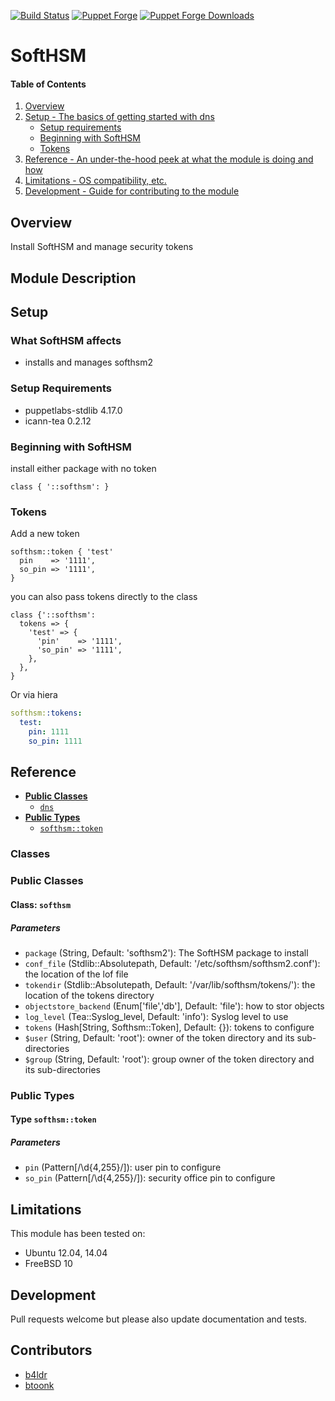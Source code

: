 [![Build Status](https://travis-ci.org/icann-dns/puppet-softhsm.svg?branch=master)](https://travis-ci.org/icann-dns/puppet-softhsm)
[![Puppet Forge](https://img.shields.io/puppetforge/v/icann/softhsm.svg?maxAge=2592000)](https://forge.puppet.com/icann/softhsm)
[![Puppet Forge Downloads](https://img.shields.io/puppetforge/dt/icann/softhsm.svg?maxAge=2592000)](https://forge.puppet.com/icann/softhsm)

# SoftHSM

#### Table of Contents

1. [Overview](#overview)
3. [Setup - The basics of getting started with dns](#setup)
    * [Setup requirements](#setup-requirements)
    * [Beginning with SoftHSM](#beginning-with-softhsm)
    * [Tokens](#tokens)
5. [Reference - An under-the-hood peek at what the module is doing and how](#reference)
5. [Limitations - OS compatibility, etc.](#limitations)
6. [Development - Guide for contributing to the module](#development)

## Overview

Install SoftHSM and manage security tokens

## Module Description


## Setup

### What SoftHSM affects

* installs and manages softhsm2

### Setup Requirements

* puppetlabs-stdlib 4.17.0
* icann-tea 0.2.12

### Beginning with SoftHSM

install either package with no token

```puppet
class { '::softhsm': }
```

### Tokens

Add a new token

```puppet
softhsm::token { 'test'
  pin    => '1111',
  so_pin => '1111',
}
```

you can also pass tokens directly to the class

```puppet
class {'::softhsm':
  tokens => {
    'test' => {
      'pin'    => '1111',
      'so_pin' => '1111',
    },
  },
}
```
Or via hiera

```yaml
softhsm::tokens:
  test:
    pin: 1111
    so_pin: 1111
```

## Reference


- [**Public Classes**](#public-classes)
    - [`dns`](#class-softhsm)
- [**Public Types**](#public-types)
    - [`softhsm::token`](#type-softhsmtoken)

### Classes

### Public Classes

#### Class: `softhsm`

##### Parameters

* `package` (String, Default: 'softhsm2'): The SoftHSM package to install
* `conf_file` (Stdlib::Absolutepath, Default: '/etc/softhsm/softhsm2.conf'): the location of the lof file
* `tokendir` (Stdlib::Absolutepath, Default: '/var/lib/softhsm/tokens/'): the location of the tokens directory
* `objectstore_backend` (Enum['file','db'], Default: 'file'): how to stor objects
* `log_level` (Tea::Syslog_level, Default: 'info'): Syslog level to use
* `tokens` (Hash[String, Softhsm::Token], Default: {}): tokens to configure
* `$user` (String, Default: 'root'): owner of the token directory and its sub-directories
* `$group` (String, Default: 'root'): group owner of the token directory and its sub-directories


### Public Types

#### Type `softhsm::token`

##### Parameters

* `pin` (Pattern[/\d{4,255}/]): user pin to configure
* `so_pin` (Pattern[/\d{4,255}/]): security office pin to configure


## Limitations

This module has been tested on:

* Ubuntu 12.04, 14.04
* FreeBSD 10

## Development

Pull requests welcome but please also update documentation and tests.

## Contributors
* [b4ldr](https://github.com/b4ldr/)
* [btoonk](https://github.com/btoonk)
